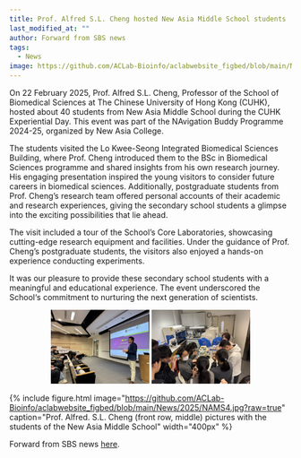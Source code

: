 ```yaml
---
title: Prof. Alfred S.L. Cheng hosted New Asia Middle School students
last_modified_at: ""
author: Forward from SBS news
tags: 
  - News
image: https://github.com/ACLab-Bioinfo/aclabwebsite_figbed/blob/main/News/2025/NAMS4.jpg?raw=true
---
```


On 22 February 2025, Prof. Alfred S.L. Cheng, Professor of the School of Biomedical Sciences at The Chinese University of Hong Kong (CUHK), hosted about 40 students from New Asia Middle School during the CUHK Experiential Day. This event was part of the NAvigation Buddy Programme 2024-25, organized by New Asia College.

The students visited the Lo Kwee-Seong Integrated Biomedical Sciences Building, where Prof. Cheng introduced them to the BSc in Biomedical Sciences programme and shared insights from his own research journey. His engaging presentation inspired the young visitors to consider future careers in biomedical sciences. Additionally, postgraduate students from Prof. Cheng’s research team offered personal accounts of their academic and research experiences, giving the secondary school students a glimpse into the exciting possibilities that lie ahead.

The visit included a tour of the School’s Core Laboratories, showcasing cutting-edge research equipment and facilities. Under the guidance of Prof. Cheng’s postgraduate students, the visitors also enjoyed a hands-on experience conducting experiments.

It was our pleasure to provide these secondary school students with a meaningful and educational experience. The event underscored the School‘s commitment to nurturing the next generation of scientists.

<p align="center" width="70%">
    <img width="35%" src="https://github.com/ACLab-Bioinfo/aclabwebsite_figbed/blob/main/News/2025/NAMS1.jpg?raw=true">
    <img width="35%" src="https://github.com/ACLab-Bioinfo/aclabwebsite_figbed/blob/main/News/2025/NAMS2.jpg?raw=true">
</p>

{%
  include figure.html
  image="https://github.com/ACLab-Bioinfo/aclabwebsite_figbed/blob/main/News/2025/NAMS4.jpg?raw=true"
  caption="Prof. Alfred. S.L. Cheng (front row, middle) pictures with the students of the New Asia Middle School"
  width="400px"
%}

Forward from SBS news [here](https://www3.sbs.cuhk.edu.hk/en/news/prof-alfred-s-l-cheng-hosted-new-asia-middle-school-students/).

